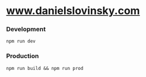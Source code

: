 # www.danielslovinsky.com

### Development

```
npm run dev
```

### Production

```
npm run build && npm run prod
```
